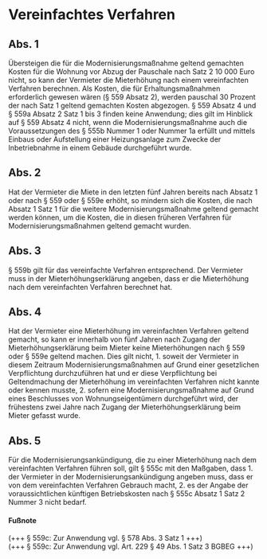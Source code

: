# Vereinfachtes Verfahren



## Abs. 1

 Übersteigen die für die Modernisierungsmaßnahme geltend gemachten Kosten für die Wohnung vor Abzug der Pauschale nach Satz 2 10 000 Euro nicht, so kann der Vermieter die Mieterhöhung nach einem vereinfachten Verfahren berechnen. Als Kosten, die für Erhaltungsmaßnahmen erforderlich gewesen wären (§ 559 Absatz 2), werden pauschal 30 Prozent der nach Satz 1 geltend gemachten Kosten abgezogen. § 559 Absatz 4 und § 559a Absatz 2 Satz 1 bis 3 finden keine Anwendung; dies gilt im Hinblick auf § 559 Absatz 4 nicht, wenn die Modernisierungsmaßnahme auch die Voraussetzungen des § 555b Nummer 1 oder Nummer 1a erfüllt und mittels Einbaus oder Aufstellung einer Heizungsanlage zum Zwecke der Inbetriebnahme in einem Gebäude durchgeführt wurde.

## Abs. 2

 Hat der Vermieter die Miete in den letzten fünf Jahren bereits nach Absatz 1 oder nach § 559 oder § 559e erhöht, so mindern sich die Kosten, die nach Absatz 1 Satz 1 für die weitere Modernisierungsmaßnahme geltend gemacht werden können, um die Kosten, die in diesen früheren Verfahren für Modernisierungsmaßnahmen geltend gemacht wurden.

## Abs. 3

 § 559b gilt für das vereinfachte Verfahren entsprechend. Der Vermieter muss in der Mieterhöhungserklärung angeben, dass er die Mieterhöhung nach dem vereinfachten Verfahren berechnet hat.

## Abs. 4

 Hat der Vermieter eine Mieterhöhung im vereinfachten Verfahren geltend gemacht, so kann er innerhalb von fünf Jahren nach Zugang der Mieterhöhungserklärung beim Mieter keine Mieterhöhungen nach § 559 oder § 559e geltend machen. Dies gilt nicht,  1.
 soweit der Vermieter in diesem Zeitraum Modernisierungsmaßnahmen auf Grund einer gesetzlichen Verpflichtung durchzuführen hat und er diese Verpflichtung bei Geltendmachung der Mieterhöhung im vereinfachten Verfahren nicht kannte oder kennen musste,
 2.
 sofern eine Modernisierungsmaßnahme auf Grund eines Beschlusses von Wohnungseigentümern durchgeführt wird, der frühestens zwei Jahre nach Zugang der Mieterhöhungserklärung beim Mieter gefasst wurde.


## Abs. 5

 Für die Modernisierungsankündigung, die zu einer Mieterhöhung nach dem vereinfachten Verfahren führen soll, gilt § 555c mit den Maßgaben, dass  1.
 der Vermieter in der Modernisierungsankündigung angeben muss, dass er von dem vereinfachten Verfahren Gebrauch macht,
 2.
 es der Angabe der voraussichtlichen künftigen Betriebskosten nach § 555c Absatz 1 Satz 2 Nummer 3 nicht bedarf.
#### Fußnote

(+++ § 559c: Zur Anwendung vgl. § 578 Abs. 3 Satz 1 +++)   
(+++ § 559c: Zur Anwendung vgl. Art. 229 § 49 Abs. 1 Satz 3 BGBEG +++) 

